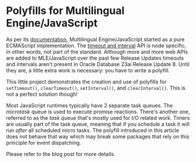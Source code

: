 # Polyfills for Multilingual Engine/JavaScript

As per its [documentation](https://docs.oracle.com/en/database/oracle/oracle-database/23/mlejs/introduction-to-mle.html), Multilingual Engine/JavaScript started as a pure ECMAScript implementation. The [timeout and interval](https://nodejs.org/docs/latest-v20.x/api/timers.html#settimeoutcallback-delay-args) API is node specific, in other words, not part of the standard. Although more and more web APIs are added to MLE/JavaScript over the past few Release Updates timeouts and intervals aren't present in Oracle Database 23ai Release Update 8. Until they are, a little extra work is necessary: you have to write a polyfill.

This little project demonstrates the creation and use of polyfills for `setTimeout()`, `clearTimeout()`, `setInterval()`, and `clearInterval()`. This is not a perfect solution though!

Most JavaScript runtimes typically have 2 separate task queues. The _microtask_ queue is used to execute promise reactions. There's another one, referred to as the _task queue_ that's mostly used for I/O related work. Timers are usually part of the task queue, meaning that if you schedule a task it will run _after_ all scheduled micro tasks. The polyfill introduced in this article does not behave that way which may break some packages that rely on this principle for event dispatching.

Please refer to the blog post for more details.